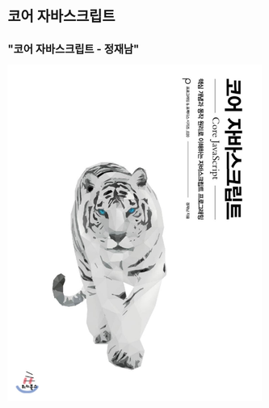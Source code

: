 # 코어 자바스크립트
## "코어 자바스크립트 - 정재남"

![](https://github.com/YUJO42/JavaScript_Study/blob/master/img/CoreJavaScript.jpg?raw=true)
